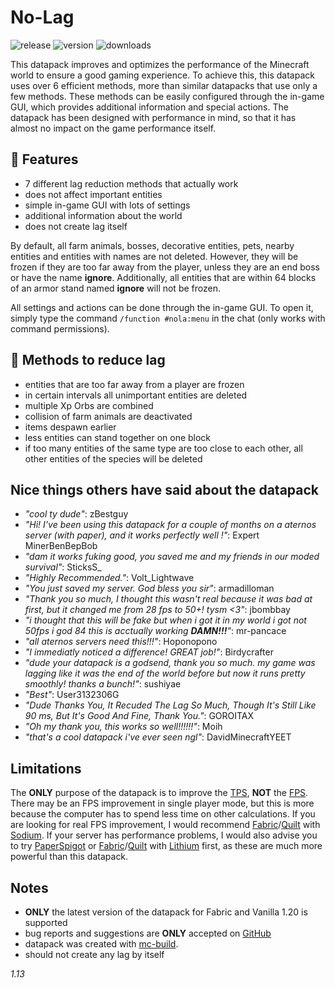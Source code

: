 # No-Lag

![release](https://img.shields.io/github/v/release/2mal3/No-Lag?style=flat-square) ![version](https://img.shields.io/badge/Minecraft-1.20-orange?style=flat-square) ![downloads](https://img.shields.io/github/downloads/2mal3/No-Lag/total?style=flat-square)

This datapack improves and optimizes the performance of the Minecraft world to ensure a good gaming experience.
To achieve this, this datapack uses over 6 efficient methods, more than similar datapacks that use only a few methods.
These methods can be easily configured through the in-game GUI, which provides additional information and special actions.
The datapack has been designed with performance in mind, so that it has almost no impact on the game performance itself.

## 📖 Features

- 7 different lag reduction methods that actually work
- does not affect important entities
- simple in-game GUI with lots of settings
- additional information about the world
- does not create lag itself

By default, all farm animals, bosses, decorative entities, pets, nearby entities and entities with names are not deleted. However, they will be frozen if they are too far away from the player, unless they are an end boss or have the name **ignore**.
Additionally, all entities that are within 64 blocks of an armor stand named **ignore** will not be frozen.

All settings and actions can be done through the in-game GUI. To open it, simply type the command `/function #nola:menu` in the chat (only works with command permissions).

## 📝 Methods to reduce lag

- entities that are too far away from a player are frozen
- in certain intervals all unimportant entities are deleted
- multiple Xp Orbs are combined
- collision of farm animals are deactivated
- items despawn earlier
- less entities can stand together on one block
- if too many entities of the same type are too close to each other, all other entities of the species will be deleted

## Nice things others have said about the datapack

- _"cool ty dude"_: zBestguy
- _"Hi! I've been using this datapack for a couple of months on a aternos server (with paper), and it works perfectly well !"_: Expert MinerBenBepBob
- _"dam it works fuking good, you saved me and my friends in our moded survival"_: SticksS\_
- _"Highly Recommended."_: Volt_Lightwave
- _"You just saved my server. God bless you sir"_: armadilloman
- _"Thank you so much, I thought this wasn't real because it was bad at first, but it changed me from 28 fps to 50+! tysm <3"_: jbombbay
- _"i thought that this will be fake but when i got it in my world i got not 50fps i god 84 this is acctually working **DAMN!!!**"_: mr-pancace
- _"all aternos servers need this!!!"_: Hoponopono
- _"I immediatly noticed a difference! GREAT job!"_: Birdycrafter
- _"dude your datapack is a godsend, thank you so much. my game was lagging like it was the end of the world before but now it runs pretty smoothly! thanks a bunch!"_: sushiyae
- _"Best"_: User3132306G
- _"Dude Thanks You, It Recuded The Lag So Much, Though It's Still Like 90 ms, But It's Good And Fine, Thank You."_: GOROITAX
- _"Oh my thank you, this works so well!!!!!!"_: Moih
- _"that's a cool datapack i've ever seen ngl"_: DavidMinecraftYEET

## Limitations

The **ONLY** purpose of the datapack is to improve the [TPS](https://minecraft.fandom.com/wiki/Tick), **NOT** the [FPS](https://en.wikipedia.org/wiki/Frame_rate). There may be an FPS improvement in single player mode, but this is more because the computer has to spend less time on other calculations. If you are looking for real FPS improvement, I would recommend [Fabric](https://fabricmc.net/)/[Quilt](https://quiltmc.org/) with [Sodium](https://modrinth.com/mod/sodium).
If your server has performance problems, I would also advise you to try [PaperSpigot](https://papermc.io/) or [Fabric](https://fabricmc.net/)/[Quilt](https://quiltmc.org/) with [Lithium](https://modrinth.com/mod/lithium) first, as these are much more powerful than this datapack.

## Notes

- **ONLY** the latest version of the datapack for Fabric and Vanilla 1.20 is supported
- bug reports and suggestions are **ONLY** accepted on [GitHub](https://github.com/2mal3/No-Lag/issues)
- datapack was created with [mc-build](https://github.com/mc-build/mc-build).
- should not create any lag by itself

_1.13_
